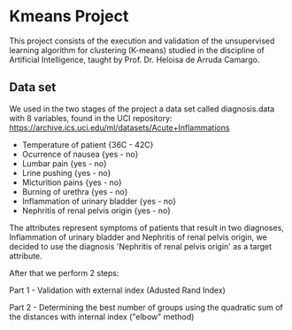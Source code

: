 # Kmeans Project

This project consists of the execution and validation of the unsupervised learning algorithm for clustering (K-means) studied in the discipline of Artificial Intelligence, taught by Prof. Dr. Heloisa de Arruda Camargo.

## Data set

We used in the two stages of the project a data set called diagnosis.data with 8 variables, found in the UCI repository: https://archive.ics.uci.edu/ml/datasets/Acute+Inflammations

 - Temperature of patient {36C - 42C}
 - Ocurrence of nausea {yes - no}
 - Lumbar pain {yes - no}
 - Lrine pushing {yes - no}
 - Micturition pains {yes - no}
 - Burning of urethra {yes - no}
 - Inflammation of urinary bladder {yes - no}
 - Nephritis of renal pelvis origin {yes - no}

The attributes represent symptoms of patients that result in two diagnoses, Inflammation of urinary bladder and Nephritis of renal pelvis origin, we decided to use the diagnosis 'Nephritis of renal pelvis origin' as a target attribute.

After that we perform 2 steps:

Part 1 - Validation with external index (Adusted Rand Index)

Part 2 - Determining the best number of groups using the quadratic sum of the distances with internal index ("elbow" method)
